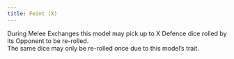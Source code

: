 ```yaml
---
title: Feint (X)
---
```

During Melee Exchanges this model may pick up to X Defence dice rolled by its Opponent to be re-rolled.  
The same dice may only be re-rolled once due to this model’s trait.